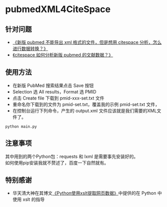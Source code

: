 # pubmedXML4CiteSpace
## 针对问题
- [《新版 pubmed 不能导出 xml 格式的文件，但是想用 citespace 分析，怎么进行数据转换？》](https://www.zhihu.com/question/410257993)
- [《citespace 如何分析新版 pubmed 的文献数据？》](https://www.zhihu.com/question/403062331)
## 使用方法
- 在新版 PubMed 搜索结果点击 Save 按钮
- Selection 选 All results，Format 选 PMID
- 点击 Create file 下载到 pmid-xxx-set.txt 文件
- 重命名你下载到的文件为 pmid-set.txt，覆盖我的示例 pmid-set.txt 文件，
- 在控制台运行下列命令，产生的 output.xml 文件应该就是我们需要的XML文件了。
```
python main.py
```
## 注意事项
其中用到的两个Python包：requests 和 lxml 是需要事先安装好的。  
如何使用pip安装我就不赘述了，百度一下自然就有。
## 特别感谢
- 华天清大神在其博文[《Python使用xslt提取网页数据》](https://www.cnblogs.com/gooseeker/p/5501716.html)中提供的在 Python 中使用 xslt 的指导
